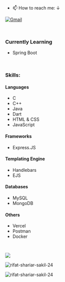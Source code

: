 
<pre>

</pre>



- 📫 How to reach me: ↓   

[![Gmail](https://img.shields.io/badge/%20-Send%20Mail-000000?color=0b0b0b&labelColor=333333&logo=gmail&logoColor=f5f7fe)](mailto:shariarsakil101@gmail.com?subject=From%20GitHub&&body=Hi,%20there.%20Found%20you%20on%20GitHub!%20Let's%20talk%20about...)




<pre>

</pre>




<h3>Currently Learning</h3>
<ul>
  <li>Spring Boot</li>
</ul>
<pre>

</pre>


<h3>Skills: </h3>
<h4>Languages</h4>
<ul>
  <li>C</li>
  <li>C++</li>
  <li>Java</li>
  <li>Dart</li>
  <li>HTML & CSS</li>
  <li>JavaScript</li>
</ul>

<h4>Frameworks</h4>
<ul>
  <li>Express.JS</li>
</ul>

<h4>Templating Engine</h4>
<ul>
  <li>Handlebars</li>
  <li>EJS</li>
</ul>

<h4>Databases</h4>
<ul>
  <li>MySQL</li>
  <li>MongoDB</li>
</ul>

<h4>Others</h4>
<ul>
  <li>Vercel</li>
  <li>Postman</li>
  <li>Docker</li>
</ul>



<pre>

</pre>

![](https://github-readme-stats.vercel.app/api/top-langs/?username=rifat-shariar-sakil-24&theme=dark&hide_border=false&include_all_commits=true&count_private=true)



<p><img align="center" src="https://github-readme-streak-stats.herokuapp.com/?user=rifat-shariar-sakil-24&" alt="rifat-shariar-sakil-24" /></p>


<p align="left"> <img src="https://komarev.com/ghpvc/?username=rifat-shariar-sakil-24&label=Profile%20views&color=0e75b6&style=flat" alt="rifat-shariar-sakil-24" /> </p>

